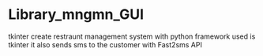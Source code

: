 # Library_mngmn_GUI
tkinter 
create restraunt management system with python
framework used is tkinter
it also sends sms to the customer with Fast2sms API
